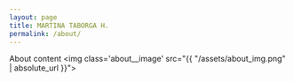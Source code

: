 ```yaml
---
layout: page
title: MARTINA TABORGA H.
permalink: /about/
---
```


About content
<img class='about__image' src="{{ "/assets/about_img.png" | absolute_url }}">